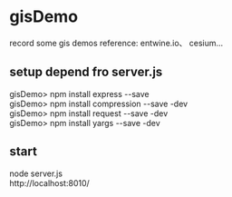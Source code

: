 # gisDemo
record some gis demos 
reference: entwine.io、 cesium...   

## setup depend fro server.js
gisDemo> npm install express --save   
gisDemo> npm install compression --save -dev   
gisDemo> npm install request --save -dev   
gisDemo> npm install yargs --save -dev   

## start 
node server.js   
http://localhost:8010/   
